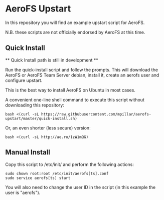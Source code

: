 AeroFS Upstart
===

In this repository you will find an example upstart script for AeroFS.

N.B. these scripts are not officially endorsed by AeroFS at this time.

Quick Install
---

** Quick Install path is still in development **

Run the quick-install script and follow the prompts. This will download the
AeroFS or AeroFS Team Server debian, install it, create an aerofs user and
configure upstart.

This is the best way to install AeroFS on Ubuntu in most cases.

A convenient one-line shell command to execute this script without downloading
this repository:

    bash <(curl -sL https://raw.githubusercontent.com/mpillar/aerofs-upstart/master/quick-install.sh)

Or, an even shorter (less secure) version:

    bash <(curl -sL http://ae.ro/1zW1mQG)

Manual Install
---

Copy this script to /etc/init/ and perform the following actions:

    sudo chown root:root /etc/init/aerofs[ts].conf
    sudo service aerofs[ts] start

You will also need to change the user ID in the script (in this example the
user is "aerofs").
